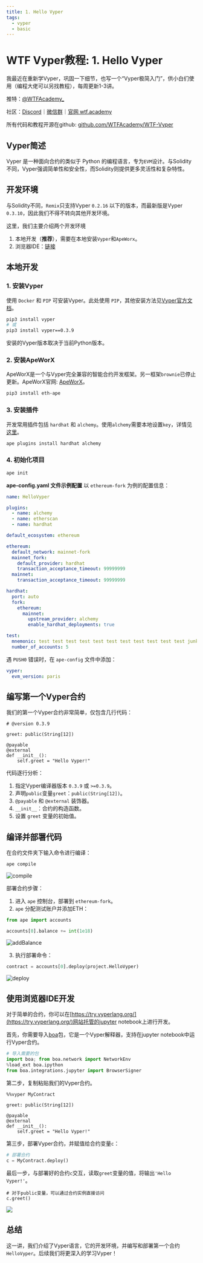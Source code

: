 ```yaml
---
title: 1. Hello Vyper
tags:
  - vyper
  - basic
---
```


# WTF Vyper教程: 1. Hello Vyper

我最近在重新学Vyper，巩固一下细节，也写一个“Vyper极简入门”，供小白们使用（编程大佬可以另找教程），每周更新1-3讲。

推特：[@WTFAcademy_](https://twitter.com/WTFAcademy_)

社区：[Discord](https://discord.gg/5akcruXrsk)｜[微信群](https://docs.google.com/forms/d/e/1FAIpQLSe4KGT8Sh6sJ7hedQRuIYirOoZK_85miz3dw7vA1-YjodgJ-A/viewform?usp=sf_link)｜[官网 wtf.academy](https://wtf.academy)

所有代码和教程开源在github: [github.com/WTFAcademy/WTF-Vyper](https://github.com/WTFAcademy/WTF-Vyper)

## Vyper简述

Vyper 是一种面向合约的类似于 Python 的编程语言，专为`EVM`设计。与Solidity不同，Vyper强调简单性和安全性，而Solidity则提供更多灵活性和复杂特性。

## 开发环境
与Solidity不同，`Remix`只支持Vyper `0.2.16` 以下的版本，而最新版是Vyper `0.3.10`，因此我们不得不转向其他开发环境。

这里，我们主要介绍两个开发环境

1. 本地开发（**推荐**），需要在本地安装`Vyper`和`ApeWorx`。
2. 浏览器IDE：[链接](https://try.vyperlang.org/)

## 本地开发
### 1. 安装Vyper
使用 `Docker` 和 `PIP` 可安装Vyper。此处使用 `PIP`，其他安装方法见[Vyper官方文档](https://docs.vyperlang.org/en/latest/installing-vyper.html)。

```bash
pip3 install vyper
# 或
pip3 install vyper==0.3.9
```
安装的Vyper版本取决于当前Python版本。

### 2. 安装ApeWorX
ApeWorX是一个与Vyper完全兼容的智能合约开发框架。另一框架`brownie`已停止更新。ApeWorX官网: [ApeWorX](https://apeworx.io)。

```bash
pip3 install eth-ape
```

### 3. 安装插件

开发常用插件包括 `hardhat` 和 `alchemy`。使用`alchemy`需要本地设置`key`，详情见[这里](https://academy.apeworx.io/articles/account-tutorial)。

```bash
ape plugins install hardhat alchemy
```

### 4. 初始化项目

```bash
ape init
```

**ape-config.yaml 文件示例配置**
以 `ethereum-fork` 为例的配置信息：

```yaml
name: HelloVyper

plugins:
  - name: alchemy
  - name: etherscan
  - name: hardhat

default_ecosystem: ethereum

ethereum:
  default_network: mainnet-fork
  mainnet_fork:
    default_provider: hardhat
    transaction_acceptance_timeout: 99999999
  mainnet:
    transaction_acceptance_timeout: 99999999

hardhat:
  port: auto
  fork:
    ethereum:
      mainnet:
        upstream_provider: alchemy
        enable_hardhat_deployments: true

test:
  mnemonic: test test test test test test test test test test test junk
  number_of_accounts: 5
```

遇 `PUSH0` 错误时，在 `ape-config` 文件中添加：

```yaml
vyper:
  evm_version: paris
```

## 编写第一个Vyper合约

我们的第一个Vyper合约非常简单，仅包含几行代码：

```vyper
# @version 0.3.9

greet: public(String[12])

@payable
@external
def __init__():
	self.greet = "Hello Vyper!"
```

代码逐行分析：
1. 指定Vyper编译器版本 `0.3.9` 或 `>=0.3.9`。
2. 声明`public`变量`greet`：`public(String[12])`。
3. `@payable` 和 `@external` 装饰器。
4. `__init__`：合约的构造函数。
5. 设置 `greet` 变量的初始值。

## 编译并部署代码
在合约文件夹下输入命令进行编译：

```bash
ape compile
```
![compile](./img/1-1.png)

部署合约步骤：
1. 进入 `ape` 控制台，部署到 `ethereum-fork`。
2. `ape` 分配测试账户并添加ETH：

```python
from ape import accounts

accounts[0].balance += int(1e18)
```
![addBalance](./img/1-2.png)

3. 执行部署命令：

```python
contract = accounts[0].deploy(project.HelloVyper)
```
![deploy](./img/1-3.png)

## 使用浏览器IDE开发

对于简单的合约，你可以在[https://try.vyperlang.org/](https://try.vyperlang.org/)网站托管的jupyter notebook上进行开发。

首先，你需要导入[boa](https://github.com/vyperlang/titanoboa)包，它是一个Vyper解释器，支持在jupyter notebook中运行Vyper合约。

```python
# 导入需要的包
import boa; from boa.network import NetworkEnv
%load_ext boa.ipython
from boa.integrations.jupyter import BrowserSigner
```

第二步，复制粘贴我们的Vyper合约。

```vyper
%%vyper MyContract

greet: public(String[12])

@payable
@external
def __init__():
	self.greet = "Hello Vyper!"
```

第三步，部署Vyper合约，并赋值给合约变量`c`：

```python
# 部署合约
c = MyContract.deploy()
```

最后一步，与部署好的合约`c`交互，读取`greet`变量的值，将输出`'Hello Vyper!'`。

```vyper
# 对于public变量，可以通过合约实例直接访问
c.greet()
```

![](./img/1-4.png)

## 总结

这一讲，我们介绍了Vyper语言，它的开发环境，并编写和部署第一个合约 `HelloVyper`。后续我们将更深入的学习Vyper！
